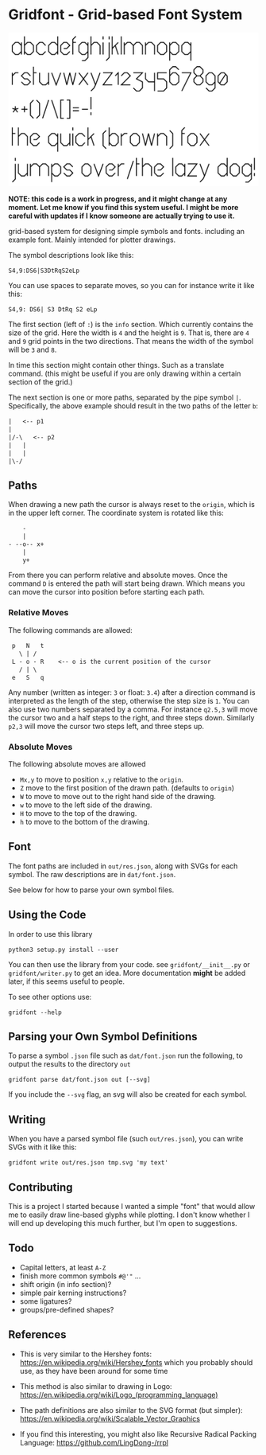 # Gridfont - Grid-based Font System

![font sample](img/font.svg)

**NOTE: this code is a work in progress, and it might change at any moment.
Let me know if you find this system useful. I might be more careful with
updates if I know someone are actually trying to use it.**

grid-based system for designing simple symbols and fonts. including an example
font. Mainly intended for plotter drawings.

The symbol descriptions look like this:

    S4,9:DS6|S3DtRqS2eLp

You can use spaces to separate moves, so you can for instance write it like this:

    S4,9: DS6| S3 DtRq S2 eLp

The first section (left of `:`) is the `info` section. Which currently contains
the size of the grid. Here the width is `4` and the height is `9`. That is,
there are `4` and `9` grid points in the two directions. That means the width
of the symbol will be `3` and `8`.

In time this section might contain other things. Such as a translate command.
(this might be useful if you are only drawing within a certain section of the
grid.)

The next section is one or more paths, separated by the pipe symbol `|`.
Specifically, the above example should result in the two paths of the letter
`b`:


    |   <-- p1
    |
    |/-\   <-- p2
    |   |
    |   |
    |\-/


## Paths

When drawing a new path the cursor is always reset to the `origin`, which is in
the upper left corner. The coordinate system is rotated like this:

        -
        |
    - --o-- x+
        |
        y+

From there you can perform relative and absolute moves. Once the command `D` is
entered the path will start being drawn. Which means you can move the cursor
into position before starting each path.


### Relative Moves

The following commands are allowed:

     p   N   t
       \ | /
     L - o - R    <-- o is the current position of the cursor
       / | \
     e   S   q

Any number (written as integer: `3` or float: `3.4`) after a direction command
is interpreted as the length of the step, otherwise the step size is `1`. You
can also use two numbers separated by a comma. For instance `q2.5,3` will move
the cursor two and a half steps to the right, and three steps down. Similarly
`p2,3` will move the cursor two steps left, and three steps up.


### Absolute Moves

The following absolute moves are allowed

  - `Mx,y` to move to position `x,y` relative to the `origin`.
  - `Z` move to the first position of the drawn path. (defaults to `origin`)
  - `W` to move to move out to the right hand side of the drawing.
  - `w` to move to the left side of the drawing.
  - `H` to move to the top of the drawing.
  - `h` to move to the bottom of the drawing.


## Font

The font paths are included in `out/res.json`, along with SVGs for each symbol.
The raw descriptions are in `dat/font.json`.

See below for how to parse your own symbol files.


## Using the Code

In order to use this library

    python3 setup.py install --user

You can then use the library from your code. see `gridfont/__init__.py` or
`gridfont/writer.py` to get an idea. More documentation **might** be added
later, if this seems useful to people.

To see other options use:

    gridfont --help


## Parsing your Own Symbol Definitions

To parse a symbol `.json` file such as `dat/font.json` run the following, to
output the results to the directory `out`

    gridfont parse dat/font.json out [--svg]

If you include the `--svg` flag, an svg will also be created for each symbol.


## Writing

When you have a parsed symbol file (such `out/res.json`), you can write SVGs
with it like this:

    gridfont write out/res.json tmp.svg 'my text'


## Contributing

This is a project I started because I wanted a simple "font" that would allow
me to easily draw line-based glyphs while plotting. I don't know whether I will
end up developing this much further, but I'm open to suggestions.


## Todo

 - Capital letters, at least `A-Z`
 - finish more common symbols `#@'"` ...
 - shift origin (in info section)?
 - simple pair kerning instructions?
 - some ligatures?
 - groups/pre-defined shapes?


## References

 - This is very similar to the Hershey fonts:
   https://en.wikipedia.org/wiki/Hershey_fonts which you probably should use,
   as they have been around for some time

 - This method is also similar to drawing in Logo:
   https://en.wikipedia.org/wiki/Logo_(programming_language)

 - The path definitions are also similar to the SVG format (but simpler):
   https://en.wikipedia.org/wiki/Scalable_Vector_Graphics

 - If you find this interesting, you might also like Recursive Radical Packing
   Language: https://github.com/LingDong-/rrpl


